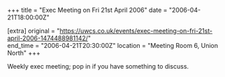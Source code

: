 +++
title = "Exec Meeting on Fri 21st April 2006"
date = "2006-04-21T18:00:00Z"

[extra]
original = "https://uwcs.co.uk/events/exec-meeting-on-fri-21st-april-2006-1474488981142/"    
end_time = "2006-04-21T20:30:00Z"
location = "Meeting Room 6, Union North"
+++

Weekly exec meeting; pop in if you have something to discuss.

